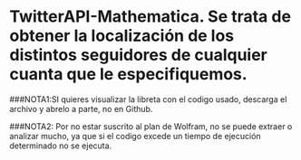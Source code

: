 # TwitterAPI-Mathematica. Se trata de obtener la localización de los distintos seguidores de cualquier cuanta que le especifiquemos.

###NOTA1:SI quieres visualizar la libreta con el codigo usado, descarga el archivo y abrelo a parte, no en Github.

###NOTA2: Por no estar suscrito al plan de Wolfram, no se puede extraer o analizar mucho, ya que si el codigo excede un tiempo de ejecución determinado no se ejecuta. 
